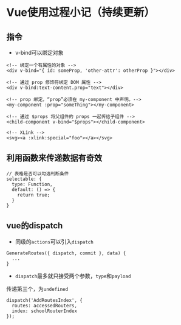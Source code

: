 # Vue使用过程小记（持续更新）

## 指令

* v-bind可以绑定对象

```
<!-- 绑定一个有属性的对象 -->
<div v-bind="{ id: someProp, 'other-attr': otherProp }"></div>

<!-- 通过 prop 修饰符绑定 DOM 属性 -->
<div v-bind:text-content.prop="text"></div>

<!-- prop 绑定。“prop”必须在 my-component 中声明。-->
<my-component :prop="someThing"></my-component>

<!-- 通过 $props 将父组件的 props 一起传给子组件 -->
<child-component v-bind="$props"></child-component>

<!-- XLink -->
<svg><a :xlink:special="foo"></a></svg>
```

## 利用函数来传递数据有奇效

```
// 表格是否可以勾选判断条件
selectable: {
  type: Function,
  default: () => {
    return true;
  }
}
```

## vue的dispatch

* 同级的`actions`可以引入`dispatch`

```
GenerateRoutes({ dispatch, commit }, data) {
  ...
}
```

* `dispatch`最多就只接受两个参数，`type`和`payload`

传递第三个，为`undefined`

```
dispatch('AddRoutesIndex', {
  routes: accessedRouters,
  index: schoolRouterIndex
});
```

